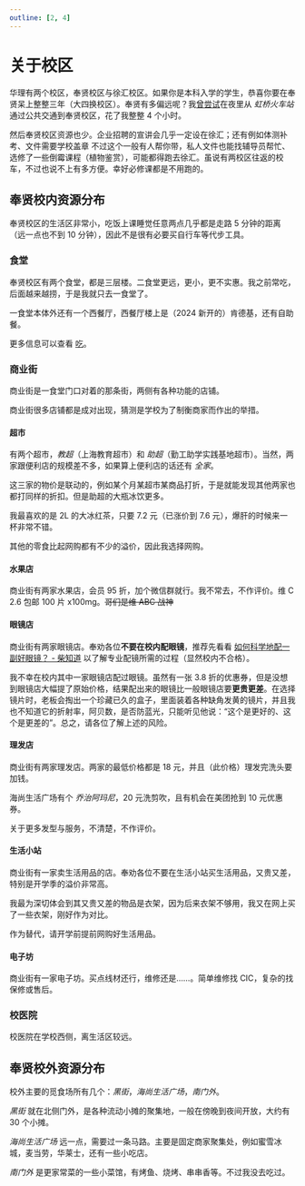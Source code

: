 ```yaml
---
outline: [2, 4]
---
```


# 关于校区

华理有两个校区，奉贤校区与徐汇校区。如果你是本科入学的学生，恭喜你要在奉贤呆上整整三年（大四换校区）。奉贤有多偏远呢？我[曾尝试](https://t.me/withabsolutex/1492)在夜里从 _虹桥火车站_ 通过公共交通到奉贤校区，花了我整整 4 个小时。

然后奉贤校区资源也少。企业招聘的宣讲会几乎一定设在徐汇；还有例如体测补考、文件需要学校盖章 <heimu>不过这个一般有人帮你带，私人文件也能找辅导员帮忙</heimu>、选修了一些倒霉课程（植物鉴赏），可能都得跑去徐汇。虽说有两校区往返的校车，不过也说不上有多方便。幸好必修课都是不用跑的。

## 奉贤校内资源分布

奉贤校区的生活区非常小，吃饭上课睡觉任意两点几乎都是走路 5 分钟的距离（远一点也不到 10 分钟），因此不是很有必要买自行车等代步工具。

### 食堂

奉贤校区有两个食堂，都是三层楼。二食堂更远，更小，更不实惠。我之前常吃，后面越来越捞，于是我就只去一食堂了。

一食堂本体外还有一个西餐厅，西餐厅楼上是（2024 新开的）肯德基，还有自助餐。

更多信息可以查看 [吃](./eat.md)。

### 商业街

商业街是一食堂门口对着的那条街，两侧有各种功能的店铺。

商业街很多店铺都是成对出现，猜测是学校为了制衡商家而作出的举措。

#### 超市

有两个超市，_教超_（上海教育超市）和 _助超_（勤工助学实践基地超市）。当然，两家跟便利店的规模差不多，如果算上便利店的话还有 _全家_。

这三家的物价是联动的，例如某个月某超市某商品打折，于是就能发现其他两家也都打同样的折扣。但是助超的大瓶冰饮更多。

我最喜欢的是 2L 的大冰红茶，只要 7.2 元（已涨价到 7.6 元），爆肝的时候来一杯非常不错。

其他的零食比起网购都有不少的溢价，因此我选择网购。

#### 水果店

商业街有两家水果店，会员 95 折，加个微信群就行。我不常去，不作评价。<heimu>维 C 2.6 包邮 100 片 x100mg。~~哥们是维 ABC 战神~~</heimu>

#### 眼镜店

商业街有两家眼镜店。奉劝各位**不要在校内配眼镜**，推荐先看看 [如何科学地配一副好眼镜？ - 柴知道](https://www.bilibili.com/video/av1550349674/) 以了解专业配镜所需的过程（显然校内不合格）。

我<heimu>不幸</heimu>在校内其中一家眼镜店配过眼镜。虽然有一张 3.8 折的优惠券，但是没想到眼镜店大幅提了原始价格，结果配出来的眼镜比一般眼镜店要**更贵更差**。在选择镜片时，老板会掏出一个珍藏已久的盒子，里面装着各种缺角发黄的镜片，并且我也不知道它的折射率，阿贝数，是否防蓝光，只能听见他说：“这个是更好的、这个是更差的”。总之，请各位了解上述的风险。

#### 理发店

商业街有两家理发店。两家的最低价格都是 18 元，并且（此价格）理发完洗头要加钱。

海尚生活广场有个 _乔治阿玛尼_，20 元洗剪吹，且有机会在美团抢到 10 元优惠券。

关于更多发型与服务，不清楚，不作评价。

#### 生活小站

商业街有一家卖生活用品的店。奉劝各位不要在生活小站买生活用品，又贵又差，特别是开学季的溢价非常高。

我最为深切体会到其又贵又差的物品是衣架，因为后来衣架不够用，我又在网上买了一些衣架，刚好作为对比。

作为替代，请开学前提前网购好生活用品。

#### 电子坊

商业街有一家电子坊。买点线材还行，维修还是……。简单维修找 CIC，复杂的找保修或售后。

### 校医院

校医院在学校西侧，离生活区较远。

## 奉贤校外资源分布

校外主要的觅食场所有几个：_黑街_，_海尚生活广场_，_南门外_。

_黑街_ 就在北侧门外，是各种流动小摊的聚集地，一般在傍晚到夜间开放，大约有 30 个小摊。

_海尚生活广场_ 远一点，需要过一条马路。主要是固定商家聚集处，例如蜜雪冰城，麦当劳，华莱士，还有一些小吃店。

_南门外_ 是更家常菜的一些小菜馆，有烤鱼、烧烤、串串香等。不过我没去吃过。
